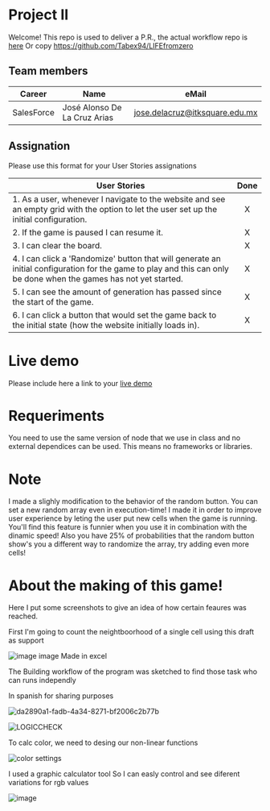 # Project II

Welcome! This repo is used to deliver a P.R., the actual workflow repo is [here](https://github.com/Tabex94/LIFEfromzero)
Or copy https://github.com/Tabex94/LIFEfromzero

## Team members

| Career | Name | eMail |
| --- | --- | --- |
| SalesForce | José Alonso De La Cruz Arias | jose.delacruz@itksquare.edu.mx |

## Assignation 

Please use this format for your User Stories assignations

| User Stories     |Done |
| ---------------- | :--: |
| 1. As a user, whenever I navigate to the website and see an empty grid with the option to let the user set up the initial configuration. |  X   |
| 2. If the game is paused I can resume it. |  X   | 
| 3. I can clear the board. |  X   | 
| 4. I can click a 'Randomize' button that will generate an initial configuration for the game to play and this can only be done when the games has not yet started.|  X   |
| 5. I can see the amount of generation has passed since the start of the game. |  X   | 
| 6. I can click a button that would set the game back to the initial state (how the website initially loads in). |  X   | 

# Live demo

Please include here a link to your [live demo](https://tabex94.github.io/LIFEfromzero)

# Requeriments
You need to use the same version of node that we use in class and no external dependices can be used. This means no frameworks or libraries.

# Note
I made a slighly modification to the behavior of the random button. You can set a new random array even in execution-time! I made it in order to improve user experience by leting the user put new cells when the game is running. You'll find this feature is funnier when you use it in combination with the dinamic speed! Also you have 25% of probabilities that the random button show's you a different way to randomize the array, try adding even more cells! 

# About the making of this game!

Here I put some screenshots to give an idea of how certain feaures was reached.

First I'm going to count the neightboorhood of a single cell using this draft as support


![image](https://user-images.githubusercontent.com/113391047/193979527-4758b5a6-565e-46c3-af11-0499e9dea100.png)
image Made in excel

The Building workflow of the program was sketched to find those task who can runs independly 

In spanish for sharing purposes

![da2890a1-fadb-4a34-8271-bf2006c2b77b](https://user-images.githubusercontent.com/113391047/194459133-24ce8c38-bb3a-431d-ba30-12dd5dcfb380.jpg)


![LOGICCHECK](https://user-images.githubusercontent.com/113391047/194477110-aeb8b1e3-77ae-4094-be30-b4bb32cbbc58.png)

To calc color, we need to desing our non-linear functions

![color settings](https://user-images.githubusercontent.com/113391047/194753863-ff457a42-a4e7-4cdb-968f-41c543dbad8a.png)

I used a graphic calculator tool
So I can easly control and see diferent variations for rgb values

![image](https://user-images.githubusercontent.com/113391047/194755636-d2e87ce9-d7fb-41af-9c25-4e7750349409.png)

